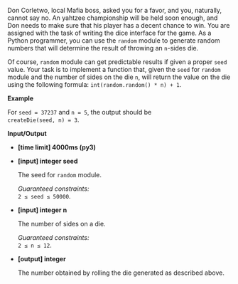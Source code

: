 <div class="markdown"><p>Don Corletwo, local Mafia boss, asked you for a favor, and you, naturally, cannot say no. An yahtzee championship will be held soon enough, and Don needs to make sure that his player has a decent chance to win. You are assigned with the task of writing the dice interface for the game. As a Python programmer, you can use the <code>random</code> module to generate random numbers that will determine the result of throwing an <code>n</code>-sides die.</p>
<p>Of course, <code>random</code> module can get predictable results if given a proper <code>seed</code> value. Your task is to implement a function that, given the <code>seed</code> for <code>random</code> module and the number of sides on the die <code>n</code>, will return the value on the die using the following formula: <code>int(random.random() * n) + 1</code>.</p>
<p><strong>Example</strong></p>
<p>For <code>seed = 37237</code> and <code>n = 5</code>, the output should be<br>
<code>createDie(seed, n) = 3</code>.</p>
<p><strong>Input/Output</strong></p>
<ul>
<li><strong>[time limit] 4000ms (py3)</strong></li>
</ul>
<ul>
<li>
<p><strong>[input] integer seed</strong></p>
<p>The seed for <code>random</code> module.</p>
<p><em>Guaranteed constraints:</em><br>
<code>2 ≤ seed ≤ 50000</code>.</p>
</li>
<li>
<p><strong>[input] integer n</strong></p>
<p>The number of sides on a die.</p>
<p><em>Guaranteed constraints:</em><br>
<code>2 ≤ n ≤ 12</code>.</p>
</li>
<li>
<p><strong>[output] integer</strong></p>
<p>The number obtained by rolling the die generated as described above.</p>
</li>
</ul>
</div>
